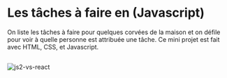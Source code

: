 # Les tâches à faire en (Javascript)
On liste les tâches à faire pour quelques corvées de la maison et on défile pour voir à quelle personne est attribuée une tâche. 
Ce mini projet est fait avec HTML, CSS, et Javascript.

##
![js2-vs-react](https://github.com/Soulman2131/js2-vs-react/assets/109850920/75ededd8-4363-4673-a166-4d8de65b07b0)

